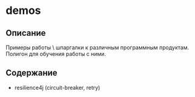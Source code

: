 # demos

## Описание
Примеры работы \ шпаргалки к различным программным продуктам.
Полигон для обучения работы с ними.

## Содержание

- resilience4j (circuit-breaker, retry)